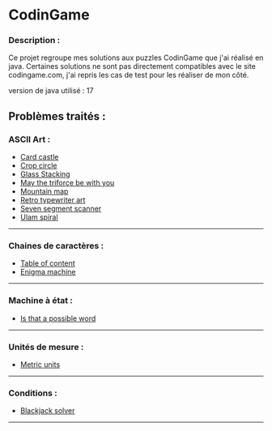 # CodinGame

### Description :

Ce projet regroupe mes solutions aux puzzles CodinGame que j'ai réalisé en java. Certaines solutions ne sont pas
directement compatibles avec le site codingame.com, j'ai repris les cas de test pour les réaliser de mon côté.

version de java utilisé : 17

## Problèmes traités :
### ASCII Art :
- [Card castle](https://www.codingame.com/training/medium/cards-castle)
- [Crop circle](https://www.codingame.com/training/easy/crop-circles)
- [Glass Stacking](https://www.codingame.com/training/medium/ascii-art-glass-stacking)
- [May the triforce be with you](https://www.codingame.com/training/easy/may-the-triforce-be-with-you)
- [Mountain map](https://www.codingame.com/training/easy/mountain-map)
- [Retro typewriter art](https://www.codingame.com/training/easy/retro-typewriter-art)
- [Seven segment scanner](https://www.codingame.com/training/easy/7-segment-scanner)
- [Ulam spiral](https://www.codingame.com/training/easy/ulam-spiral)

___

### Chaines de caractères :

- [Table of content](https://www.codingame.com/training/easy/table-of-contents)
- [Enigma machine](https://www.codingame.com/training/easy/encryptiondecryption-of-enigma-machine)

___

### Machine à état :

- [Is that a possible word](https://www.codingame.com/training/easy/is-that-a-possible-word)

___

### Unités de mesure :

- [Metric units](https://www.codingame.com/training/easy/metric-units)

___

### Conditions :

- [Blackjack solver](https://www.codingame.com/training/easy/blackjack-solver)

___